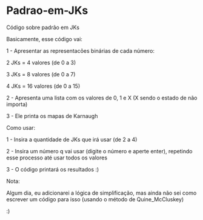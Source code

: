 # Padrao-em-JKs
Código sobre padrão em JKs


Basicamente, esse código vai:

1 - Apresentar as representacões binárias de cada número:

  2 JKs = 4 valores (de 0 a 3)
  
  3 JKs = 8 valores (de 0 a 7)
  
  4 JKs = 16 valores (de 0 a 15)

2 - Apresenta uma lista com os valores de 0, 1 e X (X sendo o estado de não importa)

3 - Ele printa os mapas de Karnaugh


Como usar:

1 - Insira a quantidade de JKs que irá usar (de 2 a 4)

2 - Insira um número q vai usar (digite o número e aperte enter), repetindo esse processo até usar todos os valores

3 - O código printará os resultados :)


Nota:

Algum dia, eu adicionarei a lógica de simplificação, mas ainda não sei como escrever um código para isso (usando o método de Quine_McCluskey)


:)
